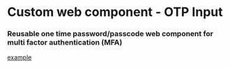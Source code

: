 # Custom web component - OTP Input

### Reusable one time password/passcode web component for multi factor authentication (MFA)

[example](//ognjen-petrovic.github.io/otp-input/examples/index.html)
